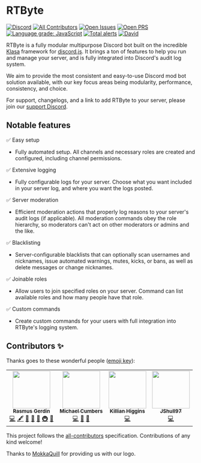 # RTByte
[![Discord](https://img.shields.io/discord/450163430373064704.svg?colorB=7289da&label=discord&logo=Discord&logoColor=fff&style=flat)](https://discord.gg/eRauWP4)
[![All Contributors](https://img.shields.io/badge/all_contributors-4-orange.svg?style=flat)](#contributors-)
[![Open Issues](https://img.shields.io/github/issues/RTByte/RTByte.svg)](https://github.com/RTByte/RTByte/issues)
[![Open PRS](https://img.shields.io/github/issues-pr/RTByte/RTByte.svg)](https://github.com/RTByte/RTByte/pulls)
[![Language grade: JavaScript](https://img.shields.io/lgtm/grade/javascript/g/RTByte/RTByte.svg?logo=lgtm&logoWidth=18)](https://lgtm.com/projects/g/RTByte/RTByte/context:javascript)
[![Total alerts](https://img.shields.io/lgtm/alerts/g/RTByte/RTByte.svg?logo=lgtm&logoWidth=18)](https://lgtm.com/projects/g/RTByte/RTByte/alerts/)
[![David](https://img.shields.io/david/RTByte/RTByte.svg?maxAge=3600)](https://david-dm.org/RTByte/RTByte)

RTByte is a fully modular multipurpose Discord bot built on the incredible [Klasa](https://klasa.js.org/) framework for [discord.js](https://discord.js.org/). It brings a ton of features to help you run and manage your server, and is fully integrated into Discord's audit log system.

We aim to provide the most consistent and easy-to-use Discord mod bot solution available, with our key focus areas being modularity, performance, consistency, and choice.

For support, changelogs, and a link to add RTByte to your server, please join our [support Discord](https://discord.gg/eRauWP4).

## Notable features


✅ Easy setup

* Fully automated setup. All channels and necessary roles are created and configured, including channel permissions.

✅ Extensive logging

* Fully configurable logs for your server. Choose what you want included in your server log, and where you want the logs posted.

✅ Server moderation

* Efficient moderation actions that properly log reasons to your server's audit logs (if applicable). All moderation commands obey the role hierarchy, so moderators can't act on other moderators or admins and the like.

✅ Blacklisting

* Server-configurable blacklists that can optionally scan usernames and nicknames, issue automated warnings, mutes, kicks, or bans, as well as delete messages or change nicknames.

✅ Joinable roles

* Allow users to join specified roles on your server. Command can list available roles and how many people have that role.

✅ Custom commands

* Create custom commands for your users with full integration into RTByte's logging system.

## Contributors ✨

Thanks goes to these wonderful people ([emoji key](https://allcontributors.org/docs/en/emoji-key)):

<!-- ALL-CONTRIBUTORS-LIST:START - Do not remove or modify this section -->
<!-- prettier-ignore-start -->
<!-- markdownlint-disable -->
<table>
  <tr>
    <td align="center"><a href="http://rasmusgerdin.com/"><img src="https://avatars0.githubusercontent.com/u/11445945?v=4" width="100px;" alt=""/><br /><sub><b>Rasmus Gerdin</b></sub></a><br /><a href="https://github.com/RTByte/rtbyte/commits?author=rasmusgerdin" title="Code">💻</a> <a href="#content-rasmusgerdin" title="Content">🖋</a> <a href="https://github.com/RTByte/rtbyte/commits?author=rasmusgerdin" title="Documentation">📖</a> <a href="#design-rasmusgerdin" title="Design">🎨</a> <a href="#ideas-rasmusgerdin" title="Ideas, Planning, & Feedback">🤔</a> <a href="#infra-rasmusgerdin" title="Infrastructure (Hosting, Build-Tools, etc)">🚇</a> <a href="#projectManagement-rasmusgerdin" title="Project Management">📆</a></td>
    <td align="center"><a href="https://michaelcumbers.ca/"><img src="https://avatars0.githubusercontent.com/u/16696023?v=4" width="100px;" alt=""/><br /><sub><b>Michael Cumbers</b></sub></a><br /><a href="https://github.com/RTByte/rtbyte/commits?author=mcumbers" title="Code">💻</a> <a href="https://github.com/RTByte/rtbyte/commits?author=mcumbers" title="Documentation">📖</a> <a href="#ideas-mcumbers" title="Ideas, Planning, & Feedback">🤔</a></td>
    <td align="center"><a href="https://github.com/Uzui2012"><img src="https://avatars3.githubusercontent.com/u/22256520?v=4" width="100px;" alt=""/><br /><sub><b>Killian Higgins</b></sub></a><br /><a href="https://github.com/RTByte/rtbyte/commits?author=Uzui2012" title="Code">💻</a></td>
    <td align="center"><a href="https://github.com/JShull97"><img src="https://avatars3.githubusercontent.com/u/38473222?v=4" width="100px;" alt=""/><br /><sub><b>JShull97</b></sub></a><br /><a href="https://github.com/RTByte/rtbyte/commits?author=JShull97" title="Code">💻</a></td>
  </tr>
</table>

<!-- markdownlint-enable -->
<!-- prettier-ignore-end -->
<!-- ALL-CONTRIBUTORS-LIST:END -->

This project follows the [all-contributors](https://github.com/all-contributors/all-contributors) specification. Contributions of any kind welcome!

Thanks to [MokkaQuill](http://mokkaquillart.tumblr.com/) for providing us with our logo.